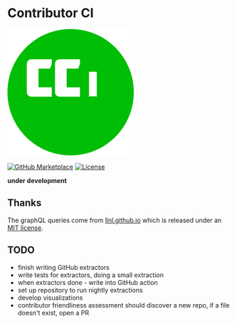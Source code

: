 # Contributor CI

![docs/assets/img/contributor-ci.png](docs/assets/img/contributor-ci.png)

[![GitHub Marketplace](https://img.shields.io/static/v1?label=Marketplace&message=contributor-action&color=blue?style=flat&logo=github)](https://github.com/marketplace/actions/contributor-ci-action)
[![License](https://img.shields.io/badge/license-MIT-brightgreen)](https://github.com/vsoch/contributor-ci-action/blob/master/LICENSE)

**under development**

## Thanks

The graphQL queries come from [llnl.github.io](https://github.com/LLNL/llnl.github.io) which is released
under an [MIT license](.github/LICENSE-LLNL).

## TODO

 - finish writing GitHub extractors
 - write tests for extractors, doing a small extraction
 - when extractors done - write into GitHub action
 - set up repository to run nightly extractions
 - develop visualizations
 - contributor friendliness assessment should discover a new repo, if a file doesn't exist, open a PR

